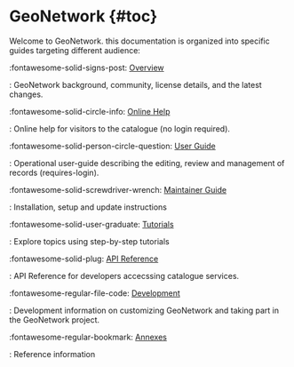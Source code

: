 # GeoNetwork {#toc}

Welcome to GeoNetwork. this documentation is organized into specific guides targeting different audience:

<div class="grid cards" markdown>

:fontawesome-solid-signs-post:   [Overview](overview/index.md)

: GeoNetwork background, community, license details, and the latest changes.

:fontawesome-solid-circle-info:   [Online Help](help/index.md)

: Online help for visitors to the catalogue (no login required).

:fontawesome-solid-person-circle-question:   [User Guide](user-guide/index.md)

: Operational user-guide describing the editing, review and management of records (requires-login).

:fontawesome-solid-screwdriver-wrench:   [Maintainer Guide](maintainer-guide/index.md)

: Installation, setup and update instructions

:fontawesome-solid-user-graduate:   [Tutorials](tutorials/index.md)

: Explore topics using step-by-step tutorials

:fontawesome-solid-plug:   [API Reference](api/index.md)

: API Reference for developers accecssing catalogue services.

:fontawesome-regular-file-code:   [Development](devel/index.md)

: Development information on customizing GeoNetwork and taking part in the GeoNetwork project.

:fontawesome-regular-bookmark:   [Annexes](annexes/index.md)

: Reference information

</div>
